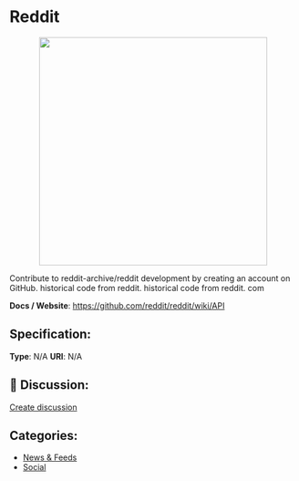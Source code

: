 # Reddit
<p align="center">
    <img width="400" src="https://raw.githubusercontent.com/apis-list/apis-list/main/apis/reddit/logo_256x256.png" />
</p>

Contribute to reddit-archive/reddit development by creating an account on GitHub.  historical code from reddit. historical code from reddit. com

**Docs / Website**: https://github.com/reddit/reddit/wiki/API

## Specification:
**Type**:  N/A 
**URI**:  N/A 

## 💬 Discussion:
[Create discussion](https://github.com/apis-list/apis-list/discussions/new)

## Categories:
- [News & Feeds](https://github.com/apis-list/apis-list#news-and-feeds)
- [Social](https://github.com/apis-list/apis-list#social)



